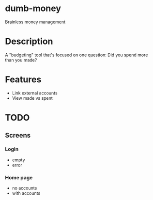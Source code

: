 # dumb-money
Brainless money management

# Description
A "budgeting" tool that's focused on one question: Did you spend more than you made?

# Features
- Link external accounts
- View made vs spent

# TODO

## Screens

### Login
- empty
- error

### Home page
- no accounts
- with accounts
